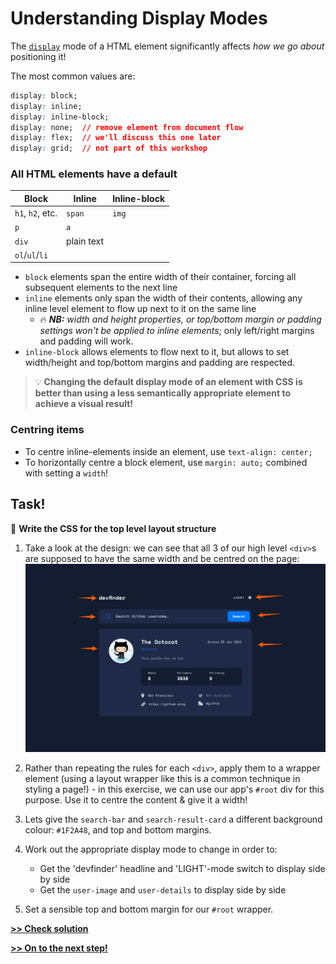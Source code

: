 # Understanding Display Modes

The [`display`](https://developer.mozilla.org/en-US/docs/Web/CSS/display) mode of a HTML element significantly affects *how we go about* positioning it!

The most common values are:
```css
display: block;
display: inline;
display: inline-block;
display: none;  // remove element from document flow
display: flex;  // we'll discuss this one later
display: grid;  // not part of this workshop
```

### All HTML elements have a default

| Block            | Inline     | Inline-block  |
|------------------|------------|---------------|
| `h1`, `h2`, etc. | `span`     | `img`         |
| `p`              | `a`        |               |
| `div`            | plain text |               |
| `ol`/`ul`/`li`   |            |               |

- `block` elements span the entire width of their container, forcing all subsequent elements to the next line
- `inline` elements  only span the width of their contents, allowing any inline level element to flow up next to it on the same line
  - 🔥 ***NB:** width and height properties, or top/bottom margin or padding settings won't be applied to inline elements*; only left/right margins and padding will work.
- `inline-block` allows elements to flow next to it, but allows to set width/height and top/bottom margins and padding are respected.

> 💡 **Changing the default display mode of an element with CSS is better than using a less semantically appropriate element to achieve a visual result!**

### Centring items
- To centre inline-elements inside an element, use `text-align: center;`
- To horizontally centre a block element, use `margin: auto;` combined with setting a `width`!

## Task!
💪 **Write the CSS for the top level layout structure**

1. Take a look at the design: we can see that all 3 of our high level `<div>`s are supposed to have the same width and be centred on the page:
  ![image](/assets/wrapper_illustration.png)

1. Rather than repeating the rules for each `<div>`, apply them to a wrapper element (using a layout wrapper like this is a common technique in styling a page!) - in this exercise, we can use our app's `#root` div for this purpose. Use it to centre the content & give it a width!

1. Lets give the `search-bar` and `search-result-card` a different background colour: `#1F2A48`, and top and bottom margins.

1. Work out the appropriate display mode to change in order to:
    - Get the 'devfinder' headline and 'LIGHT'-mode switch to display side by side
    - Get the `user-image` and `user-details` to display side by side

1. Set a sensible top and bottom margin for our `#root` wrapper.

**[>> Check solution](/lessons/1-breaking-down-the-design__solution.md)**

**[>> On to the next step!](/lessons//3-css-box-model.md)**